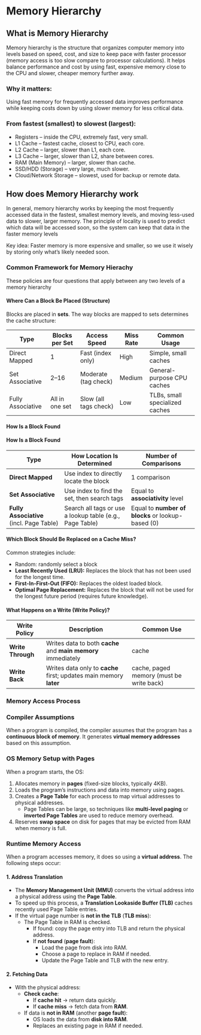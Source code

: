 # Memory Hierarchy

## What is Memory Hierarchy

Memory hierarchy is the structure that organizes computer memory into levels based on speed, cost, and size to keep pace with faster processor (memory access is too slow compare to processor calculations). It helps balance performance and cost by using fast, expensive memory close to the CPU and slower, cheaper memory further away.

### Why it matters:
Using fast memory for frequently accessed data improves performance while keeping costs down by using slower memory for less critical data.

### From fastest (smallest) to slowest (largest):
- Registers – inside the CPU, extremely fast, very small.
- L1 Cache – fastest cache, closest to CPU, each core.
- L2 Cache – larger, slower than L1, each core.
- L3 Cache – larger, slower than L2, share between cores.
- RAM (Main Memory) – larger, slower than cache.
- SSD/HDD (Storage) – very large, much slower.
- Cloud/Network Storage – slowest, used for backup or remote data.

## How does Memory Hierarchy work
In general, memory hierarchy works by keeping the most frequently accessed data in the fastest, smallest memory levels, and moving less-used data to slower, larger memory. The principle of locality is used to predict which data will be accessed soon, so the system can keep that data in the faster memory levels

Key idea: Faster memory is more expensive and smaller, so we use it wisely by storing only what’s likely needed soon.

### Common Framework for Memory Hierachy

These policies are four questions that apply between any two levels of a memory hierarchy

#### Where Can a Block Be Placed (Structure)

Blocks are placed in **sets**. The way blocks are mapped to sets determines the cache structure:

| Type              | Blocks per Set | Access Speed       | Miss Rate     | Common Usage                   |
|-------------------|----------------|---------------------|----------------|--------------------------------|
| Direct Mapped     | 1              | Fast (index only)   | High           | Simple, small caches           |
| Set Associative   | 2–16           | Moderate (tag check)| Medium         | General-purpose CPU caches     |
| Fully Associative | All in one set | Slow (all tags check)| Low            | TLBs, small specialized caches |

#### How Is a Block Found 

#### How Is a Block Found

| Type               | How Location Is Determined                         | Number of Comparisons           |
|--------------------|----------------------------------------------------|----------------------------------|
| **Direct Mapped**     | Use index to directly locate the block              | 1 comparison                     |
| **Set Associative**   | Use index to find the set, then search tags         | Equal to **associativity** level |
| **Fully Associative** (incl. Page Table) | Search all tags or use a lookup table (e.g., Page Table) | Equal to **number of blocks** or lookup-based (0) |

#### Which Block Should Be Replaced on a Cache Miss? 
Common strategies include:
- Random: randomly select a block
- **Least Recently Used (LRU):** Replaces the block that has not been used for the longest time.
- **First-In-First-Out (FIFO):** Replaces the oldest loaded block.
- **Optimal Page Replacement:** Replaces the block that will not be used for the longest future period (requires future knowledge).

#### What Happens on a Write (Write Policy)?

| Write Policy     | Description                                                         | Common Use                                      |
|------------------|---------------------------------------------------------------------|--------------------------------------------------|
| **Write Through** | Writes data to both **cache** and **main memory** immediately       | cache                                        |
| **Write Back**    | Writes data only to **cache** first; updates main memory **later**  | cache, paged memory (must be write back) |

### Memory Access Process

### Compiler Assumptions

When a program is compiled, the compiler assumes that the program has a **continuous block of memory**. It generates **virtual memory addresses** based on this assumption.

### OS Memory Setup with Pages

When a program starts, the OS:

1. Allocates memory in **pages** (fixed-size blocks, typically 4KB).
2. Loads the program’s instructions and data into memory using pages.
3. Creates a **Page Table** for each process to map virtual addresses to physical addresses.
   - Page Tables can be large, so techniques like **multi-level paging** or **inverted Page Tables** are used to reduce memory overhead.
4. Reserves **swap space** on disk for pages that may be evicted from RAM when memory is full.

### Runtime Memory Access

When a program accesses memory, it does so using a **virtual address**. The following steps occur:

#### 1. Address Translation

- The **Memory Management Unit (MMU)** converts the virtual address into a physical address using the **Page Table**.
- To speed up this process, a **Translation Lookaside Buffer (TLB)** caches recently used Page Table entries.
- If the virtual page number is **not in the TLB** (**TLB miss**):
  - The Page Table in RAM is checked.
    - If found: copy the page entry into TLB and return the physical address.
    - If **not found** (**page fault**):
      - Load the page from disk into RAM.
      - Choose a page to replace in RAM if needed.
      - Update the Page Table and TLB with the new entry.

#### 2. Fetching Data

- With the physical address:
  - **Check cache**:
    - If **cache hit** → return data quickly.
    - If **cache miss** → fetch data from **RAM**.
  - If data is **not in RAM** (another **page fault**):
    - OS loads the data from **disk into RAM**.
    - Replaces an existing page in RAM if needed.

